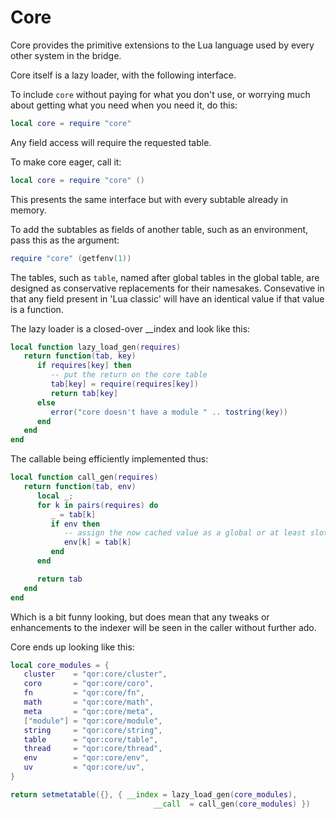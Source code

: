# Core


  Core provides the primitive extensions to the Lua language used by every
other system in the bridge\.


Core itself is a lazy loader, with the following interface\.

To include `core` without paying for what you don't use, or worrying much
about getting what you need when you need it, do this:

```lua
local core = require "core"
```

Any field access will require the requested table\.

To make core eager, call it:

```lua
local core = require "core" ()
```

This presents the same interface but with every subtable already in memory\.

To add the subtables as fields of another table, such as an environment,
pass this as the argument:

```lua
require "core" (getfenv(1))
```

The tables, such as `table`, named after global tables in the global table,
are designed as conservative replacements for their namesakes\.  Consevative in
that any field present in 'Lua classic' will have an identical value if that
value is a function\.

The lazy loader is a closed\-over \_\_index and look like this:

```lua
local function lazy_load_gen(requires)
   return function(tab, key)
      if requires[key] then
         -- put the return on the core table
         tab[key] = require(requires[key])
         return tab[key]
      else
         error("core doesn't have a module " .. tostring(key))
      end
   end
end
```

The callable being efficiently implemented thus:

```lua
local function call_gen(requires)
   return function(tab, env)
      local _;
      for k in pairs(requires) do
         _ = tab[k]
         if env then
            -- assign the now cached value as a global or at least slot
            env[k] = tab[k]
         end
      end

      return tab
   end
end
```

Which is a bit funny looking, but does mean that any tweaks or enhancements to
the indexer will be seen in the caller without further ado\.

Core ends up looking like this:

```lua
local core_modules = {
   cluster    = "qor:core/cluster",
   coro       = "qor:core/coro",
   fn         = "qor:core/fn",
   math       = "qor:core/math",
   meta       = "qor:core/meta",
   ["module"] = "qor:core/module",
   string     = "qor:core/string",
   table      = "qor:core/table",
   thread     = "qor:core/thread",
   env        = "qor:core/env",
   uv         = "qor:core/uv",
}
```

```lua
return setmetatable({}, { __index = lazy_load_gen(core_modules),
                                __call  = call_gen(core_modules) })
```

